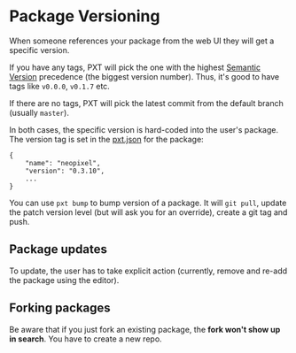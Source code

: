 # Package Versioning

When someone references your package from the web UI they will get a specific version.

If you have any tags, PXT will pick the one with the highest [Semantic Version](http://semver.org) precedence (the biggest version number). Thus, it's good to have tags like `v0.0.0`, `v0.1.7` etc.

If there are no tags, PXT will pick the latest commit from the default branch (usually `master`).

In both cases, the specific version is hard-coded into the user's package. The version tag is set in the [pxt.json](/packages/pxtJson) for the package:

```typescript-ignore
{
    "name": "neopixel",
    "version": "0.3.10",
    ...
}
```

You can use `pxt bump` to bump version of a package. It will `git pull`, update the patch version level (but will ask you for an override), create a git tag and push.

## Package updates

To update, the user has to take explicit action (currently, remove and re-add the package using the editor).

## Forking packages

Be aware that if you just fork an existing package, the **fork won't show up in search**. You have to create a new repo.